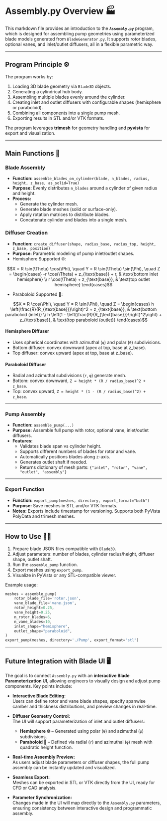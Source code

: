 # Assembly.py Overview 🏭

This markdown file provides an introduction to the **`Assembly.py`** program, which is designed for assembling pump geometries using parameterized blade models generated from `BladeGenerator.py`. It supports rotor blades, optional vanes, and inlet/outlet diffusers, all in a flexible parametric way.

---

## Program Principle ⚙️

The program works by:

1. Loading 3D blade geometry via `Blade3D` objects.  
2. Generating a cylindrical hub body.  
3. Assembling multiple blades evenly around the cylinder.  
4. Creating inlet and outlet diffusers with configurable shapes (hemisphere or paraboloid).  
5. Combining all components into a single pump mesh.  
6. Exporting results in STL and/or VTK formats.

The program leverages **trimesh** for geometry handling and **pyvista** for export and visualization.

---

## Main Functions 📝

### Blade Assembly

- **Function:** `assemble_blades_on_cylinder(blade, n_blades, radius, height, z_base, as_solid=True)`  
- **Purpose:** Evenly distributes `n_blades` around a cylinder of given radius and height.  
- **Process:**
  - Generate the cylinder mesh.
  - Generate blade meshes (solid or surface-only).
  - Apply rotation matrices to distribute blades.
  - Concatenate cylinder and blades into a single mesh.

### Diffuser Creation

- **Function:** `create_diffuser(shape, radius_base, radius_top, height, z_base, position)`  
- **Purpose:** Parametric modeling of pump inlet/outlet shapes.  
- Hemisphere Supported 🌐:
```math
X = R \sin(\Theta) \cos(\Phi), \quad Y = R \sin(\Theta) \sin(\Phi), \quad Z = 
\begin{cases} 
-r \cos(\Theta) + z_{\text{base}} + r, & \text{bottom inlet hemisphere} \\
r \cos(\Theta) + z_{\text{base}}, & \text{top outlet hemisphere} 
\end{cases}
```
- Paraboloid Supported 🔺:
```math
X = R \cos(\Phi), \quad Y = R \sin(\Phi), \quad Z = 
\begin{cases} 
h \left(\frac{R}{R_{\text{base}}}\right)^2 + z_{\text{base}}, & \text{bottom paraboloid (inlet)} \\
h \left(1 - \left(\frac{R}{R_{\text{base}}}\right)^2\right) + z_{\text{base}}, & \text{top paraboloid (outlet)} 
\end{cases}
```
#### Hemisphere Diffuser

- Uses spherical coordinates with azimuthal (`φ`) and polar (`θ`) subdivisions.  
- Bottom diffuser: convex downward (apex at top, base at z_base).  
- Top diffuser: convex upward (apex at top, base at z_base).

#### Paraboloid Diffuser

- Radial and azimuthal subdivisions (`r`, `φ`) generate mesh.  
- Bottom: convex downward, `Z = height * (R / radius_base)^2 + z_base`.  
- Top: convex upward, `Z = height * (1 - (R / radius_base)^2) + z_base`.

---

### Pump Assembly

- **Function:** `assemble_pump(...)`  
- **Purpose:** Assemble full pump with rotor, optional vane, inlet/outlet diffusers.  
- **Features:**
  - Validates blade span vs cylinder height.
  - Supports different numbers of blades for rotor and vane.
  - Automatically positions blades along z-axis.
  - Generates outlet shaft if needed.
  - Returns dictionary of mesh parts: `{"inlet", "rotor", "vane", "outlet", "assembly"}`

---

### Export Function

- **Function:** `export_pump(meshes, directory, export_format="both")`  
- **Purpose:** Save meshes in STL and/or VTK formats.  
- **Notes:** Exports include timestamp for versioning. Supports both PyVista PolyData and trimesh meshes.

---

## How to Use 🏃‍♂️

1. Prepare blade JSON files compatible with `Blade3D`.  
2. Adjust parameters: number of blades, cylinder radius/height, diffuser shape, outlet shaft.  
3. Run the `assemble_pump` function.  
4. Export meshes using `export_pump`.  
5. Visualize in PyVista or any STL-compatible viewer.

Example usage:

```python
meshes = assemble_pump(
    rotor_blade_file='rotor.json',
    vane_blade_file='vane.json',
    rotor_height=0.25,
    vane_height=0.25,
    n_rotor_blades=6,
    n_vane_blades=10,
    inlet_shape="hemisphere",
    outlet_shape="paraboloid",
)
export_pump(meshes, directory='./Pump', export_format="stl")
```

---
## Future Integration with Blade UI 🖥️

The goal is to connect `Assembly.py` with an **interactive Blade Parameterization UI**, allowing engineers to visually design and adjust pump components. Key points include:

- **Interactive Blade Editing:**  
  Users can define rotor and vane blade shapes, specify spanwise camber and thickness distributions, and preview changes in real-time.  

- **Diffuser Geometry Control:**  
  The UI will support parameterization of inlet and outlet diffusers:  
  - **Hemisphere 🌐** – Generated using polar (`θ`) and azimuthal (`φ`) subdivisions.
  - **Paraboloid 🔺** – Defined via radial (`r`) and azimuthal (`φ`) mesh with quadratic height function.  

- **Real-time Assembly Preview:**  
  As users adjust blade parameters or diffuser shapes, the full pump assembly can be instantly updated and visualized.  

- **Seamless Export:**  
  Meshes can be exported in STL or VTK directly from the UI, ready for CFD or CAD analysis.  

- **Parameter Synchronization:**  
  Changes made in the UI will map directly to the `Assembly.py` parameters, ensuring consistency between interactive design and programmatic assembly.
